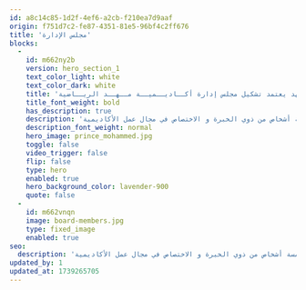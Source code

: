 ```yaml
---
id: a8c14c85-1d2f-4ef6-a2cb-f210ea7d9aaf
origin: f751d7c2-fe87-4351-81e5-96bf4c2ff676
title: 'مجلس الإدارة'
blocks:
  -
    id: m662ny2b
    version: hero_section_1
    text_color_light: white
    text_color_dark: white
    title: 'ولي العهد يعتمد تشكيل مجلس إدارة أكــاديــميــة مــهــد الريــاضية'
    title_font_weight: bold
    has_description: true
    description: 'بناء على قرار مجلس الوزراء بالموافقة على الترتيبات التنظيمية لأكادمية مهد الرياضية، و المتضمنة أن يكون سمو وزير الرياضة رئيساً للأكاديمية و عضوية عدد لا يقل عن خمسة أشخاص من ذوي الخبرة و الاختصاص في مجال عمل الأكاديمية.'
    description_font_weight: normal
    hero_image: prince_mohammed.jpg
    toggle: false
    video_trigger: false
    flip: false
    type: hero
    enabled: true
    hero_background_color: lavender-900
    quote: false
  -
    id: m662vnqn
    image: board-members.jpg
    type: fixed_image
    enabled: true
seo:
  description: 'بناء على قرار مجلس الوزراء بالموافقة على الترتيبات التنظيمية لأكادمية مهد الرياضية، و المتضمنة أن يكون سمو وزير الرياضة رئيساً للأكاديمية و عضوية عدد لا يقل عن خمسة أشخاص من ذوي الخبرة و الاختصاص في مجال عمل الأكاديمية.'
updated_by: 1
updated_at: 1739265705
---
```

